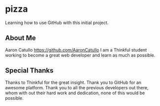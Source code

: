 # pizza

Learning how to use GitHub with this initial project.

## About Me

Aaron Catullo https://github.com/AaronCatullo
I am a Thinkful student working to become a great web developer
and learn as much as possible.

## Special Thanks

Thanks to Thinkful for the great insight.
Thank you to GitHub for an awesome platform.
Thank you to all the previous developers out there, whom
with out their hard work and dedication, none of this would be possible.

